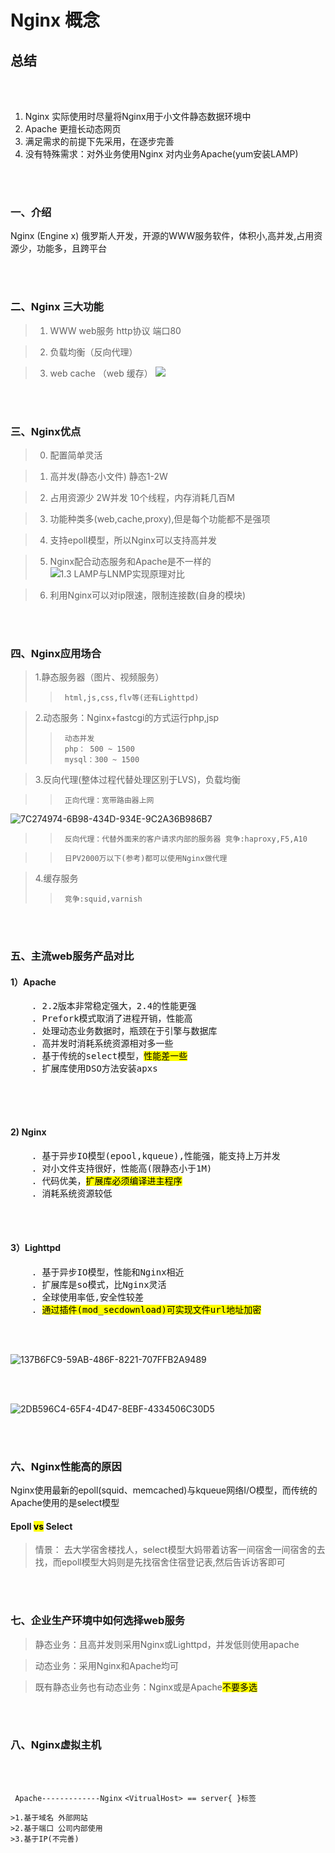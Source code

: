
# Nginx 概念

## 总结
<br>
</br>

1. Nginx 实际使用时尽量将Nginx用于小文件静态数据环境中
2. Apache 更擅长动态网页
3. 满足需求的前提下先采用，在逐步完善
4. 没有特殊需求：对外业务使用Nginx 对内业务Apache(yum安装LAMP)

<br>
</br>

### 一、介绍

Nginx (Engine x) 俄罗斯人开发，开源的WWW服务软件，体积小,高并发,占用资源少，功能多，且跨平台

<br>
</br>

### 二、Nginx 三大功能

>1. WWW web服务 http协议 端口80

>2. 负载均衡（反向代理）

>3. web cache （web 缓存）
![](http://ozxcyqizw.bkt.clouddn.com/1.2%20%20%E5%A4%A7%E5%9E%8B%E4%BC%81%E4%B8%9A%E5%8A%A8%E9%9D%99%E5%88%86%E7%A6%BB%E6%9E%B6%E6%9E%84.png)


<br>
</br>

### 三、Nginx优点

>0. 配置简单灵活

>1. 高并发(静态小文件) 静态1-2W

>2. 占用资源少 2W并发 10个线程，内存消耗几百M

>3. 功能种类多(web,cache,proxy),但是每个功能都不是强项

>4. 支持epoll模型，所以Nginx可以支持高并发

>5. Nginx配合动态服务和Apache是不一样的
![1.3  LAMP与LNMP实现原理对比](http://ozxcyqizw.bkt.clouddn.com/1.3%20%20LAMP%E4%B8%8ELNMP%E5%AE%9E%E7%8E%B0%E5%8E%9F%E7%90%86%E5%AF%B9%E6%AF%94.png)


>6. 利用Nginx可以对ip限速，限制连接数(自身的模块)

<br>
</br>



### 四、Nginx应用场合

>1.静态服务器（图片、视频服务）
>>      html,js,css,flv等(还有Lighttpd)



>2.动态服务：Nginx+fastcgi的方式运行php,jsp
>>      动态并发
>>      php： 500 ~ 1500
>>      mysql：300 ~ 1500



>3.反向代理(整体过程代替处理区别于LVS)，负载均衡

>>      正向代理：宽带路由器上网
>>>     

![7C274974-6B98-434D-934E-9C2A36B986B7](http://ozxcyqizw.bkt.clouddn.com/7C274974-6B98-434D-934E-9C2A36B986B7.png)


>>      反向代理：代替外面来的客户请求内部的服务器 竞争:haproxy,F5,A10

>>      日PV2000万以下(参考)都可以使用Nginx做代理



>4.缓存服务   
>>      竞争:squid,varnish

<br>
</br>

### 五、主流web服务产品对比

#### 1）Apache
<pre>
    . 2.2版本非常稳定强大，2.4的性能更强
    . Prefork模式取消了进程开销，性能高
    . 处理动态业务数据时，瓶颈在于引擎与数据库
    . 高并发时消耗系统资源相对多一些
    . 基于传统的select模型，<mark>性能差一些</mark>
    . 扩展库使用DSO方法安装apxs
 
</pre>

<br>
</br>

#### 2) Nginx
<pre>
    . 基于异步IO模型(epool,kqueue),性能强，能支持上万并发
    . 对小文件支持很好，性能高(限静态小于1M) 
    . 代码优美，<mark>扩展库必须编译进主程序</mark>
    . 消耗系统资源较低
</pre>

<br>
</br>

#### 3）Lighttpd
<pre>
    . 基于异步IO模型，性能和Nginx相近
    . 扩展库是so模式，比Nginx灵活
    . 全球使用率低,安全性较差
    . <mark>通过插件(mod_secdownload)可实现文件url地址加密</mark>
</pre>

<br>
</br>

![137B6FC9-59AB-486F-8221-707FFB2A9489](http://ozxcyqizw.bkt.clouddn.com/137B6FC9-59AB-486F-8221-707FFB2A9489.png)

<br>
</br>

![2DB596C4-65F4-4D47-8EBF-4334506C30D5](http://ozxcyqizw.bkt.clouddn.com/2DB596C4-65F4-4D47-8EBF-4334506C30D5.png)

<br>
</br>


### 六、Nginx性能高的原因
Nginx使用最新的epoll(squid、memcached)与kqueue网络I/O模型，而传统的Apache使用的是select模型

#### Epoll <mark>vs</mark> Select

> 情景：
> 去大学宿舍楼找人，select模型大妈带着访客一间宿舍一间宿舍的去找，而epoll模型大妈则是先找宿舍住宿登记表,然后告诉访客即可

<br>
</br>

### 七、企业生产环境中如何选择web服务

>静态业务：且高并发则采用Nginx或Lighttpd，并发低则使用apache

>动态业务：采用Nginx和Apache均可

>既有静态业务也有动态业务：Nginx或是Apache<mark>不要多选</mark>

<br>
</br>

### 八、Nginx虚拟主机

<br>
</br>

`` Apache-------------Nginx``
``<VitrualHost> == server{ }标签 ``

    >1.基于域名 外部网站
    >2.基于端口 公司内部使用
    >3.基于IP(不完善)

